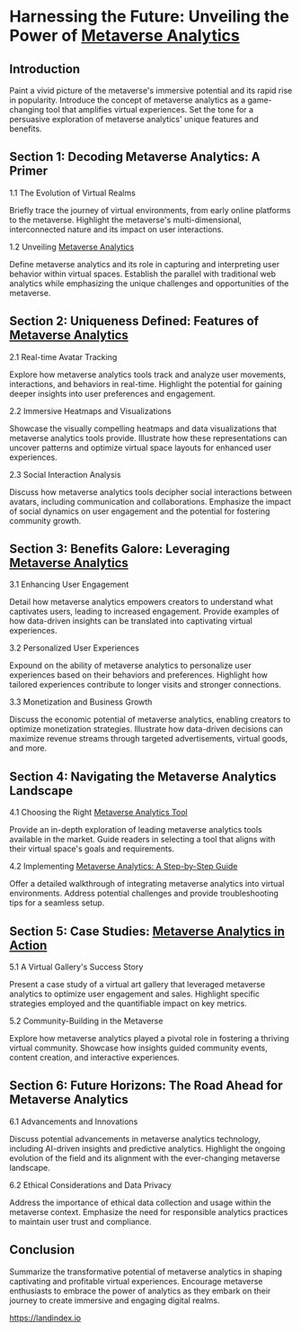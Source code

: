 # Harnessing the Future: Unveiling the Power of [Metaverse Analytics](https://landindex.io "Metaverse Analytics")

## Introduction

Paint a vivid picture of the metaverse's immersive potential and its rapid rise in popularity.
Introduce the concept of metaverse analytics as a game-changing tool that amplifies virtual experiences.
Set the tone for a persuasive exploration of metaverse analytics' unique features and benefits.

## Section 1: Decoding Metaverse Analytics: A Primer

1.1 The Evolution of Virtual Realms

Briefly trace the journey of virtual environments, from early online platforms to the metaverse.
Highlight the metaverse's multi-dimensional, interconnected nature and its impact on user interactions.

1.2 Unveiling [Metaverse Analytics](https://landindex.io "Metaverse Analytics")

Define metaverse analytics and its role in capturing and interpreting user behavior within virtual spaces.
Establish the parallel with traditional web analytics while emphasizing the unique challenges and opportunities of the metaverse.

## Section 2: Uniqueness Defined: Features of [Metaverse Analytics](https://landindex.io "Metaverse Analytics")

2.1 Real-time Avatar Tracking

Explore how metaverse analytics tools track and analyze user movements, interactions, and behaviors in real-time.
Highlight the potential for gaining deeper insights into user preferences and engagement.

2.2 Immersive Heatmaps and Visualizations

Showcase the visually compelling heatmaps and data visualizations that metaverse analytics tools provide.
Illustrate how these representations can uncover patterns and optimize virtual space layouts for enhanced user experiences.

2.3 Social Interaction Analysis

Discuss how metaverse analytics tools decipher social interactions between avatars, including communication and collaborations.
Emphasize the impact of social dynamics on user engagement and the potential for fostering community growth.

## Section 3: Benefits Galore: Leveraging [Metaverse Analytics](https://landindex.io "Metaverse Analytics")

3.1 Enhancing User Engagement

Detail how metaverse analytics empowers creators to understand what captivates users, leading to increased engagement.
Provide examples of how data-driven insights can be translated into captivating virtual experiences.

3.2 Personalized User Experiences

Expound on the ability of metaverse analytics to personalize user experiences based on their behaviors and preferences.
Highlight how tailored experiences contribute to longer visits and stronger connections.

3.3 Monetization and Business Growth

Discuss the economic potential of metaverse analytics, enabling creators to optimize monetization strategies.
Illustrate how data-driven decisions can maximize revenue streams through targeted advertisements, virtual goods, and more.

## Section 4: Navigating the Metaverse Analytics Landscape

4.1 Choosing the Right [Metaverse Analytics Tool](https://landindex.io "Metaverse Analytics Tool")

Provide an in-depth exploration of leading metaverse analytics tools available in the market.
Guide readers in selecting a tool that aligns with their virtual space's goals and requirements.

4.2 Implementing [Metaverse Analytics: A Step-by-Step Guide](https://landindex.io "Metaverse Analytics: A Step-by-Step Guide")

Offer a detailed walkthrough of integrating metaverse analytics into virtual environments.
Address potential challenges and provide troubleshooting tips for a seamless setup.

## Section 5: Case Studies: [Metaverse Analytics in Action](https://landindex.io "Metaverse Analytics in Action")

5.1 A Virtual Gallery's Success Story

Present a case study of a virtual art gallery that leveraged metaverse analytics to optimize user engagement and sales.
Highlight specific strategies employed and the quantifiable impact on key metrics.

5.2 Community-Building in the Metaverse

Explore how metaverse analytics played a pivotal role in fostering a thriving virtual community.
Showcase how insights guided community events, content creation, and interactive experiences.

## Section 6: Future Horizons: The Road Ahead for Metaverse Analytics

6.1 Advancements and Innovations

Discuss potential advancements in metaverse analytics technology, including AI-driven insights and predictive analytics.
Highlight the ongoing evolution of the field and its alignment with the ever-changing metaverse landscape.

6.2 Ethical Considerations and Data Privacy

Address the importance of ethical data collection and usage within the metaverse context.
Emphasize the need for responsible analytics practices to maintain user trust and compliance.

## Conclusion

Summarize the transformative potential of metaverse analytics in shaping captivating and profitable virtual experiences.
Encourage metaverse enthusiasts to embrace the power of analytics as they embark on their journey to create immersive and engaging digital realms.

https://landindex.io
